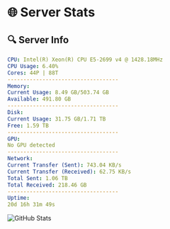 # 🌐 Server Stats
## 🔍 Server Info
```yaml
CPU: Intel(R) Xeon(R) CPU E5-2699 v4 @ 1428.18MHz
CPU Usage: 6.40%
Cores: 44P | 88T
-----------------------------------
Memory:
Current Usage: 8.49 GB/503.74 GB
Available: 491.80 GB
-----------------------------------
Disk:
Current Usage: 31.75 GB/1.71 TB
Free: 1.59 TB
-----------------------------------
GPU:
No GPU detected
-----------------------------------
Network:
Current Transfer (Sent): 743.04 KB/s
Current Transfer (Received): 62.75 KB/s
Total Sent: 1.06 TB
Total Received: 218.46 GB
-----------------------------------
Uptime:
20d 16h 31m 49s
```
![GitHub Stats](https://img.shields.io/badge/Updated-2025-05-10_09:40:37-blue)